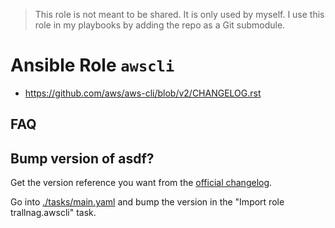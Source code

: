 > This role is not meant to be shared. It is only used by myself.
> I use this role in my playbooks by adding the repo as a Git submodule.

# Ansible Role `awscli`

- <https://github.com/aws/aws-cli/blob/v2/CHANGELOG.rst>

## FAQ

## Bump version of asdf?

Get the version reference you want from the
[official changelog](https://github.com/aws/aws-cli/blob/v2/CHANGELOG.rst).

Go into [./tasks/main.yaml](./tasks/main.yaml) and bump the version in the
"Import role trallnag.awscli" task.
